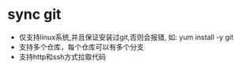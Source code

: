 # sync git
- 仅支持linux系统,并且保证安装过git,否则会报错, 如: yum install -y git
- 支持多个仓库，每个仓库可以有多个分支
- 支持http和ssh方式拉取代码

